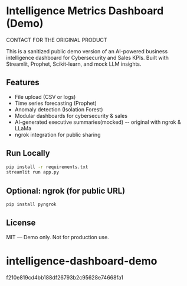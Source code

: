 # Intelligence Metrics Dashboard (Demo)
CONTACT FOR THE ORIGINAL PRODUCT

This is a sanitized public demo version of an AI-powered business intelligence dashboard for Cybersecurity and Sales KPIs. Built with Streamlit, Prophet, Scikit-learn, and mock LLM insights.

## Features
- File upload (CSV or logs)
- Time series forecasting (Prophet)
- Anomaly detection (Isolation Forest)
- Modular dashboards for cybersecurity & sales
- AI-generated executive summaries(mocked) -- original with ngrok & LLaMa
- ngrok integration for public sharing

## Run Locally
```bash
pip install -r requirements.txt
streamlit run app.py
```

## Optional: ngrok (for public URL)
```bash
pip install pyngrok
```

## License
MIT — Demo only. Not for production use.

# intelligence-dashboard-demo
f210e819cd4bb188df26793b2c95628e74668fa1
